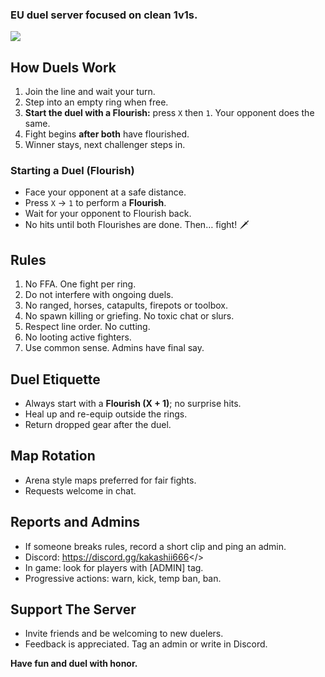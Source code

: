 ### EU duel server focused on clean 1v1s.

![](https://i.ibb.co/JFvpT3SN/Welcome-banner.png)


## How Duels Work
1. Join the line and wait your turn.
2. Step into an empty ring when free.
3. **Start the duel with a Flourish:** press `X` then `1`. Your opponent does the same.
4. Fight begins **after both** have flourished.
5. Winner stays, next challenger steps in.

### Starting a Duel (Flourish)
- Face your opponent at a safe distance.
- Press `X` → `1` to perform a **Flourish**.
- Wait for your opponent to Flourish back.
- No hits until both Flourishes are done. Then… fight! 🗡️

## Rules
1. No FFA. One fight per ring.
2. Do not interfere with ongoing duels.
3. No ranged, horses, catapults, firepots or toolbox.
4. No spawn killing or griefing. No toxic chat or slurs.
5. Respect line order. No cutting.
6. No looting active fighters.
7. Use common sense. Admins have final say.

## Duel Etiquette
- Always start with a **Flourish (X + 1)**; no surprise hits.
- Heal up and re-equip outside the rings.
- Return dropped gear after the duel.

## Map Rotation
- Arena style maps preferred for fair fights.
- Requests welcome in chat.

## Reports and Admins
- If someone breaks rules, record a short clip and ping an admin.
- Discord: <a id="Click To Join Discord">https://discord.gg/kakashii666</>
- In game: look for players with [ADMIN] tag.
- Progressive actions: warn, kick, temp ban, ban.

## Support The Server
- Invite friends and be welcoming to new duelers.
- Feedback is appreciated. Tag an admin or write in Discord.

**Have fun and duel with honor.**
